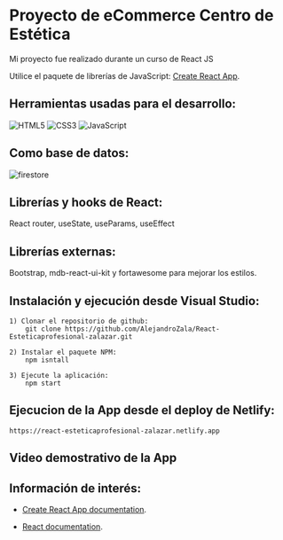 # Proyecto de eCommerce Centro de Estética

Mi proyecto fue realizado durante un curso de React JS

Utilice el paquete de librerías de JavaScript: [Create React App](https://github.com/facebook/create-react-app).

## Herramientas usadas para el desarrollo:
![HTML5](https://img.shields.io/badge/html5-%23E34F26.svg?style=for-the-badge&logo=html5&logoColor=white)
![CSS3](https://img.shields.io/badge/css3-%231572B6.svg?style=for-the-badge&logo=css3&logoColor=white)
![JavaScript](https://img.shields.io/badge/javascript-%23323330.svg?style=for-the-badge&logo=javascript&logoColor=%23F7DF1E)

## Como base de datos:
![firestore](https://www.gstatic.com/devrel-devsite/prod/vab7ee6e3641f10848d404faa598f256587df1a361a1e70cd114230c2961b73d9/firebase/images/lockup.svg)

## Librerías y hooks de React:
React router, useState, useParams, useEffect

## Librerías externas:
Bootstrap, mdb-react-ui-kit y fortawesome para mejorar los estilos.
 
## Instalación y ejecución desde Visual Studio:

    1) Clonar el repositorio de github:
        git clone https://github.com/AlejandroZala/React-Esteticaprofesional-zalazar.git

    2) Instalar el paquete NPM:
        npm isntall

    3) Ejecute la aplicación:
        npm start

## Ejecucion de la App desde el deploy de Netlify:

    https://react-esteticaprofesional-zalazar.netlify.app

## Video demostrativo de la App



## Información de interés:

- [Create React App documentation](https://facebook.github.io/create-react-app/docs/getting-started).

- [React documentation](https://reactjs.org/).

